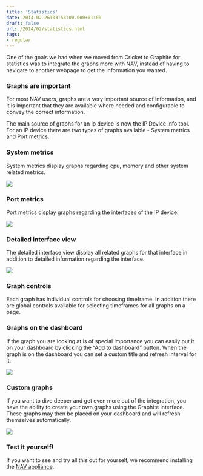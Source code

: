 ```yaml
---
title: 'Statistics'
date: 2014-02-26T03:53:00.000+01:00
draft: false
url: /2014/02/statistics.html
tags: 
- regular
---
```


One of the goals we had when we moved from Cricket to Graphite for statistics was to integrate the graphs more with NAV, instead of having to navigate to another webpage to get the information you wanted.

### Graphs are important

For most NAV users, graphs are a very important source of information, and it is important that they are available where needed and configurable to convey the correct information.

The main source of graphs for an ip device is now the IP Device Info tool. For an IP device there are two types of graphs available - System metrics and Port metrics.

### System metrics

System metrics display graphs regarding cpu, memory and other system related metrics.

![](http://55.media.tumblr.com/042d0a0b78111e709bbc4e9fb509141b/tumblr_inline_n1lmbzvdrw1sww2qo.png)

### Port metrics

Port metrics display graphs regarding the interfaces of the IP device.

![](http://55.media.tumblr.com/0d1647b15e1770519162166613544041/tumblr_inline_n1llspAzaV1sww2qo.png)

### Detailed interface view

The detailed interface view display all related graphs for that interface in addition to detailed information regarding the interface.

![](http://55.media.tumblr.com/3e1e9f2a6651066b6836cc9f0dfc0673/tumblr_inline_n1llt023l51sww2qo.png)

### Graph controls

Each graph has individual controls for choosing timeframe. In addition there are global controls available for selecting timeframes for all graphs on a page.

### Graphs on the dashboard

If the graph you are looking at is of special importance you can easily put it on your dashboard by clicking the “Add to dashboard” button. When the graph is on the dashboard you can set a custom title and refresh interval for it.

![](http://55.media.tumblr.com/fc91e2e46bb56106d2667b81dfe8cd00/tumblr_inline_n1lmkclf2a1sww2qo.png)

### Custom graphs

If you want to dive deeper and get even more out of the integration, you have the ability to create your own graphs using the Graphite interface. These graphs may then be placed on your dashboard and will refresh themselves automatically.

![](http://55.media.tumblr.com/48747f9f11a44eb739c594f33cdb6f6e/tumblr_inline_n1lmc9sGjx1sww2qo.png)

### Test it yourself!

If you want to see and try all this out for yourself, we recommend installing the [NAV appliance](https://nav.uninett.no/navappliance).